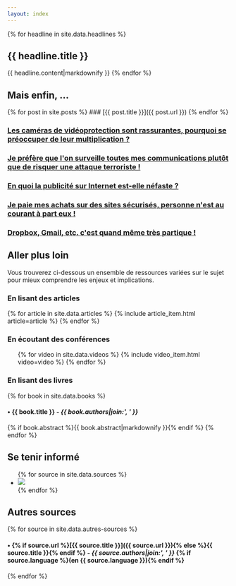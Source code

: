 ```yaml
---
layout: index
---
```


{% for headline in site.data.headlines %}
## <i class="glyphicon glyphicon-hand-right" aria-hidden="true"></i> {{ headline.title }}

{{ headline.content|markdownify }}
{% endfor %}

## <i class="glyphicon glyphicon-hand-right" aria-hidden="true"></i> Mais enfin, ...

{% for post in site.posts %}
### [{{ post.title }}]({{ post.url }})
{% endfor %}

### [Les caméras de vidéoprotection sont rassurantes, pourquoi se préoccuper de leur multiplication ?]()

### [Je préfère que l'on surveille toutes mes communications plutôt que de risquer une attaque terroriste !]()

### [En quoi la publicité sur Internet est-elle néfaste ?]()

### [Je paie mes achats sur des sites sécurisés, personne n'est au courant à part eux !]()

### [Dropbox, Gmail, etc. c'est quand même très partique !]()


## <i class="glyphicon glyphicon-hand-right" aria-hidden="true"></i> Aller plus loin

Vous trouverez ci-dessous un ensemble de ressources variées sur le sujet pour
mieux comprendre les enjeux et implications.

### En lisant des articles

{% for article in site.data.articles %}
    {% include article_item.html article=article %}
{% endfor %}

### En écoutant des conférences

<ul class="media-list">
{% for video in site.data.videos %}
    {% include video_item.html video=video %}
{% endfor %}
</ul>

### En lisant des livres

{% for book in site.data.books %}
#### • {{ book.title }} - _{{ book.authors|join:', ' }}_

{% if book.abstract %}{{ book.abstract|markdownify }}{% endif %}
{% endfor %}


## <i class="glyphicon glyphicon-hand-right" aria-hidden="true"></i> Se tenir informé

<ul class="centered-list">
{% for source in site.data.sources %}
    <li>
        <a href="{{ source.url }}">
            <img src="/images/{{ source.image }}" class="img-responsive">
        </a>
    </li>
{% endfor %}
</ul>

## Autres sources

{% for source in site.data.autres-sources %}
#### • {% if source.url %}[{{ source.title }}]({{ source.url }}){% else %}{{ source.title }}{% endif %} - _{{ source.authors|join:', ' }}_ {% if source.language %}(en {{ source.language }}){% endif %}
{% endfor %}
